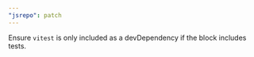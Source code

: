 ```yaml
---
"jsrepo": patch
---
```


Ensure `vitest` is only included as a devDependency if the block includes tests.
